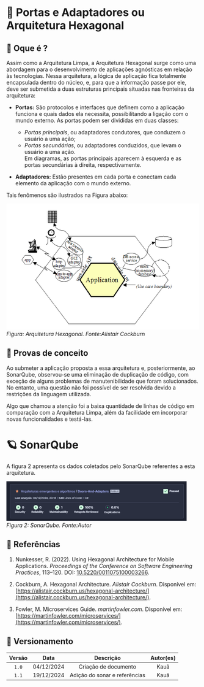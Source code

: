 # 🚪 Portas e Adaptadores ou Arquitetura Hexagonal

## 🔎 Oque é ?
Assim como a Arquitetura Limpa, a Arquitetura Hexagonal surge como uma abordagem para o desenvolvimento de aplicações agnósticas em relação às tecnologias. Nessa arquitetura, a lógica de aplicação fica totalmente encapsulada dentro do núcleo, e, para que a informação passe por ele, deve ser submetida a duas estruturas principais situadas nas fronteiras da arquitetura:

- **Portas:** São protocolos e interfaces que definem como a aplicação funciona e quais dados ela necessita, possibilitando a ligação com o mundo externo. As portas podem ser divididas em duas classes: 
  - *Portas principais*, ou adaptadores condutores, que conduzem o usuário a uma ação;
  - *Portas secundárias*, ou adaptadores conduzidos, que levam o usuário a uma ação.  
  Em diagramas, as portas principais aparecem à esquerda e as portas secundárias à direita, respectivamente.

- **Adaptadores:** Estão presentes em cada porta e conectam cada elemento da aplicação com o mundo externo.

Tais fenômenos são ilustrados na Figura abaixo:

![Arquitetura Hexagonal](img/portas.png)  
*Figura: Arquitetura Hexagonal. Fonte:Alistair Cockburn*  

## 📎 Provas de conceito

Ao submeter a aplicação proposta a essa arquitetura e, posteriormente, ao SonarQube, observou-se uma eliminação de duplicação de código, com exceção de alguns problemas de manutenibilidade que foram solucionados. No entanto, uma questão não foi possível de ser resolvida devido a restrições da linguagem utilizada.

Algo que chamou a atenção foi a baixa quantidade de linhas de código em comparação com a Arquitetura Limpa, além da facilidade em incorporar novas funcionalidades e testá-las.

# 🪐 SonarQube
A figura 2 apresenta os dados coletados pelo SonarQube referentes a esta arquitetura.

![Arquitetura Hexagonal](img/SonarDaA.png)  
*Figura 2: SonarQube. Fonte:Autor*  

## 📖 Referências

1. Nunkesser, R. (2022). Using Hexagonal Architecture for Mobile Applications. *Proceedings of the Conference on Software Engineering Practices*, 113–120. DOI: [10.5220/0011075100003266](https://doi.org/10.5220/0011075100003266).

2. Cockburn, A. Hexagonal Architecture. *Alistair Cockburn*. Disponível em: [https://alistair.cockburn.us/hexagonal-architecture/](https://alistair.cockburn.us/hexagonal-architecture/).

3. Fowler, M. Microservices Guide. *martinfowler.com*. Disponível em: [https://martinfowler.com/microservices/](https://martinfowler.com/microservices/).

## 📅 Versionamento

| Versão |    Data    |         Descrição          |  Autor(es)  |
| :----: | :--------: | :------------------------: | :---------: |
| `1.0`  | 04/12/2024 | Criação de documento | Kauã |
| `1.1`  | 19/12/2024 | Adição do sonar e referências | Kauã |
